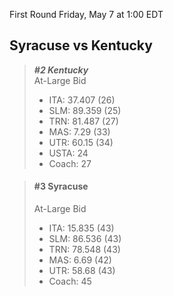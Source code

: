 First Round
Friday, May 7 at 1:00 EDT
## Syracuse vs Kentucky

> ***#2 Kentucky***  
> At-Large Bid  
> - ITA: 37.407 (26)  
> - SLM: 89.359 (25)  
> - TRN: 81.487 (27)  
> - MAS: 7.29 (33)  
> - UTR: 60.15 (34)  
> - USTA: 24  
> - Coach: 27  

> #### #3 Syracuse  
> At-Large Bid  
> - ITA: 15.835 (43)  
> - SLM: 86.536 (43)  
> - TRN: 78.548 (43)  
> - MAS: 6.69 (42)  
> - UTR: 58.68 (43)  
> - Coach: 45  